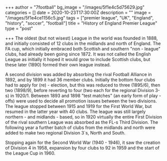 +++
author = "7football"
bg_image = "/images/5f1e4c5d75629.jpg"
categories = []
date = 2020-10-23T17:30:00Z
description = ""
image = "/images/5f1e4ce1156c5.jpg"
tags = ["premier league", "UK", "England", "history", "soccer", "football"]
title = "History of England Premier League"
type = "post"

+++
The oldest (but not wisest) League in the world was founded in 1888, and initially consisted of 12 clubs in the midlands and north of England. The FA cup, which initially embraced both Scottish and southern "non - league" clubs, had already been going since 1872. It was not called the English League as initially it hoped it would grow to include Scottish clubs, but these later (1890) formed their own league instead.

A second division was added by absorbing the rival Football Alliance in 1892, and by 1899 it had 36 member clubs. Initially the bottom four clubs had to apply for (re) - election, but this was reduced to three (1895/6), then two (1898/9), before reverting to four (two each for the regional Division 3-s) in 1920/1. Between 1893 and 1898 "test matches" (an early form of play - offs) were used to decide all promotion issues between the two divisions. The league stopped between 1915 and 1919 for the First World War, but resumed in the latter year with 40 clubs. The league was still largely northern - and midlands - based, so in 1920 virtually the entire First Division of the rival southern League was absorbed as the FL-s Third Division. The following year a further batch of clubs from the midlands and north were added to make two regional Division 3\`s, North and South.

Stopping again for the Second World War (1940 - 1946), it saw the creation of Division 4 in 1958, expansion by four clubs to 92 in 1959 and the start of the League Cup in 1960.